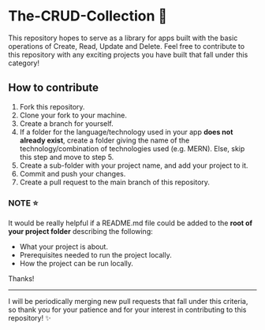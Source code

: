 # The-CRUD-Collection 🎃

This repository hopes to serve as a library for apps built with the basic operations of Create, Read, Update and Delete.
Feel free to contribute to this repository with any exciting projects you have built that fall under this category!

## How to contribute
1. Fork this repository.
2. Clone your fork to your machine.
3. Create a branch for yourself.
4. If a folder for the language/technology used in your app **does not already exist**, create a folder giving the name of the technology/combination of technologies used (e.g. MERN). Else, skip this step and move to step 5.
5. Create a sub-folder with your project name, and add your project to it.
6. Commit and push your changes.
7. Create a pull request to the main branch of this repository.

### NOTE ⭐
It would be really helpful if a README.md file could be added to the **root of your project folder** describing the following:
- What your project is about.
- Prerequisites needed to run the project locally.
- How the project can be run locally.

Thanks!

---

I will be periodically merging new pull requests that fall under this criteria, so thank you for your patience and for your interest in contributing to this repository! ✨
